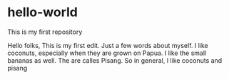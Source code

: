 # hello-world
This is my first repository

Hello folks,
This is my first edit. Just a few words about myself.
I like coconuts, especially when they are grown on Papua.
I like the small bananas as well. The are calles Pisang.
So in general, I like coconuts and pisang

